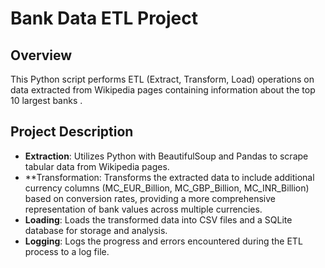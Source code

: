 # Bank Data ETL Project

## Overview
This Python script performs ETL (Extract, Transform, Load) operations on data extracted from Wikipedia pages containing information about the top 10 largest banks .

## Project Description
- **Extraction**: Utilizes Python with BeautifulSoup and Pandas to scrape tabular data from Wikipedia pages.
- **Transformation: Transforms the extracted data to include additional currency columns (MC_EUR_Billion, MC_GBP_Billion, MC_INR_Billion) based on conversion rates, providing a more comprehensive representation of bank values across multiple currencies.
- **Loading**: Loads the transformed data into CSV files and a SQLite database for storage and analysis.
- **Logging**: Logs the progress and errors encountered during the ETL process to a log file.



